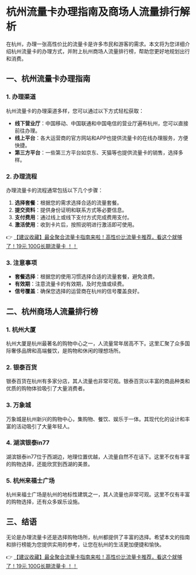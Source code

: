 # 杭州流量卡办理指南及商场人流量排行解析

在杭州，办理一张高性价比的流量卡是许多市民和游客的需求。本文将为您详细介绍杭州流量卡的办理方式，并附上杭州商场人流量排行榜，帮助您更好地规划出行和消费。

## 一、杭州流量卡办理指南

### 1. 办理渠道
杭州流量卡的办理渠道多样，您可以通过以下方式轻松获取：
- **线下营业厅**：中国移动、中国联通和中国电信的营业厅遍布杭州，您可以直接前往办理。
- **线上平台**：各大运营商的官方网站和APP也提供流量卡的在线办理服务，方便快捷。
- **第三方平台**：一些第三方平台如京东、天猫等也提供流量卡的销售，选择多样。

### 2. 办理流程
办理流量卡的流程通常包括以下几个步骤：
1. **选择套餐**：根据您的需求选择合适的流量套餐。
2. **提交资料**：提供身份证明和联系方式等必要信息。
3. **支付费用**：通过线上或线下支付方式完成费用支付。
4. **激活使用**：收到卡片后，按照说明进行激活即可使用。

👉 [【建议收藏】最全聚合流量卡指南来啦！高性价比流量卡推荐，看这个就够了！19元 100G长期流量卡 ！！](https://bit.ly/Liuliangka)

### 3. 注意事项
- **套餐选择**：根据您的使用习惯选择合适的流量套餐，避免浪费。
- **有效期**：注意流量卡的有效期，及时充值或续费。
- **信号覆盖**：确保您选择的运营商在杭州的信号覆盖良好。

## 二、杭州商场人流量排行榜

### 1. 杭州大厦
杭州大厦是杭州最著名的购物中心之一，人流量常年居高不下。这里汇聚了众多国际奢侈品牌和高端餐饮，是购物和休闲的理想场所。

### 2. 银泰百货
银泰百货在杭州有多家分店，其人流量也非常可观。银泰百货以丰富的商品种类和优质的购物体验吸引了大量消费者。

### 3. 万象城
万象城是杭州新兴的购物中心，集购物、餐饮、娱乐于一体。其现代化的设计和丰富的活动吸引了大量年轻人。

### 4. 湖滨银泰in77
湖滨银泰in77位于西湖边，地理位置优越，人流量自然不在话下。这里不仅有丰富的购物选择，还能欣赏到西湖的美景。

### 5. 杭州来福士广场
杭州来福士广场是杭州的地标性建筑之一，其人流量也非常可观。这里不仅有丰富的购物选择，还有众多娱乐设施。

## 三、结语

无论是办理流量卡还是选择购物场所，杭州都提供了丰富的选择。希望本文的指南和排行榜能为您提供实用的参考，让您在杭州的生活更加便捷和愉快。

👉 [【建议收藏】最全聚合流量卡指南来啦！高性价比流量卡推荐，看这个就够了！19元 100G长期流量卡 ！！](https://bit.ly/Liuliangka)